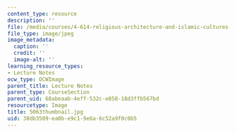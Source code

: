 ```yaml
---
content_type: resource
description: ''
file: /media/courses/4-614-religious-architecture-and-islamic-cultures-fall-2002/38db3509ea0be9c19e6a6c52a9f0c0b5_5063thumbnail.jpg
file_type: image/jpeg
image_metadata:
  caption: ''
  credit: ''
  image-alt: ''
learning_resource_types:
- Lecture Notes
ocw_type: OCWImage
parent_title: Lecture Notes
parent_type: CourseSection
parent_uid: 68abeaab-4eff-532c-e858-18d3ffb567bd
resourcetype: Image
title: 5063thumbnail.jpg
uid: 38db3509-ea0b-e9c1-9e6a-6c52a9f0c0b5
---
```

